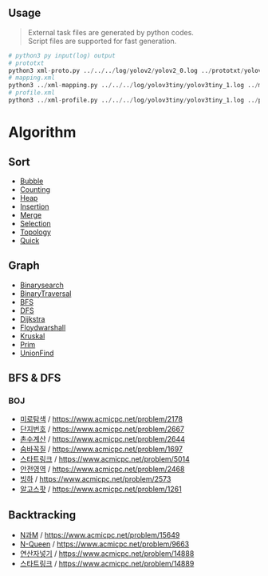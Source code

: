 ## Usage
> External task files are generated by python codes.  
> Script files are supported for fast generation.
```py
# python3 py input(log) output
# prototxt
python3 xml-proto.py ../../../log/yolov2/yolov2_0.log ../prototxt/yolov2/yolov2_0.prototxt
# mapping.xml
python3 ../xml-mapping.py ../../../log/yolov3tiny/yolov3tiny_1.log ../mapping-xml/yolov3tiny/yolov3tiny_1_mapping.xml
# profile.xml
python3 ../xml-profile.py ../../../log/yolov3tiny/yolov3tiny_1.log ../profile-xml/yolov3tiny/yolov3tiny_1_profile.xml
``` 
# Algorithm
## Sort
* [Bubble](https://github.com/sonjaewoo/Algorithm/blob/master/Sort/bubble.cpp)
* [Counting](https://github.com/sonjaewoo/Algorithm/blob/master/Sort/counting.cpp)
* [Heap](https://github.com/sonjaewoo/Algorithm/blob/master/Sort/heap.cpp)
* [Insertion](https://github.com/sonjaewoo/Algorithm/blob/master/Sort/insertion.cpp)
* [Merge](https://github.com/sonjaewoo/Algorithm/blob/master/Sort/merge.cpp)
* [Selection](https://github.com/sonjaewoo/Algorithm/blob/master/Sort/selection.cpp)
* [Topology](https://github.com/sonjaewoo/Algorithm/blob/master/Sort/topology.cpp)
* [Quick](https://github.com/sonjaewoo/Algorithm/blob/master/Sort/quick.cpp)

## Graph
* [Binarysearch](https://github.com/sonjaewoo/Algorithm/blob/master/Graph/binarysearch.cpp)
* [BinaryTraversal](https://github.com/sonjaewoo/Algorithm/blob/master/Graph/binarytraversal.cpp)
* [BFS](https://github.com/sonjaewoo/Algorithm/blob/master/Graph/bfs.cpp)
* [DFS](https://github.com/sonjaewoo/Algorithm/blob/master/Graph/dfs.cpp)
* [Dijkstra](https://github.com/sonjaewoo/Algorithm/blob/master/Graph/dijkstra.cpp)
* [Floydwarshall](https://github.com/sonjaewoo/Algorithm/blob/master/Graph/floydwarshall.cpp)
* [Kruskal](https://github.com/sonjaewoo/Algorithm/blob/master/Graph/kruskal.cpp)
* [Prim](https://github.com/sonjaewoo/Algorithm/blob/master/Graph/prim.cpp)
* [UnionFind](https://github.com/sonjaewoo/Algorithm/blob/master/Graph/UnionFind.cpp)

## BFS & DFS
### BOJ
* [미로탐색](https://github.com/sonjaewoo/Algorithm/blob/master/BFS%26DFS/%EB%AF%B8%EB%A1%9C%ED%83%90%EC%83%89(S).cpp) / https://www.acmicpc.net/problem/2178
* [단지번호](https://github.com/sonjaewoo/Algorithm/blob/master/BFS%26DFS/%EB%8B%A8%EC%A7%80%EB%B2%88%ED%98%B8(S).cpp) / https://www.acmicpc.net/problem/2667
* [촌수계산](https://github.com/sonjaewoo/Algorithm/blob/master/BFS%26DFS/촌수계산(S).cpp) / https://www.acmicpc.net/problem/2644
* [숨바꼭질](https://github.com/sonjaewoo/Algorithm/blob/master/BFS%26DFS/%EC%88%A8%EB%B0%94%EA%BC%AD%EC%A7%88(S).cpp) / https://www.acmicpc.net/problem/1697
* [스타트링크](https://github.com/sonjaewoo/Algorithm/blob/master/BFS%26DFS/%EC%8A%A4%ED%83%80%ED%8A%B8%EB%A7%81%ED%81%AC(G).cpp) / https://www.acmicpc.net/problem/5014
* [안전영역](https://github.com/sonjaewoo/Algorithm/blob/master/BFS%26DFS/%EC%95%88%EC%A0%84%EC%98%81%EC%97%AD(S).cpp) / https://www.acmicpc.net/problem/2468
* [빙하](https://github.com/sonjaewoo/Algorithm/blob/master/BFS%26DFS/%EB%B9%99%ED%95%98(G).cpp) / https://www.acmicpc.net/problem/2573
* [알고스팟](https://github.com/sonjaewoo/Algorithm/blob/master/BFS%26DFS/%EC%95%8C%EA%B3%A0%EC%8A%A4%ED%8C%9F(G).cpp) / https://www.acmicpc.net/problem/1261

## Backtracking
* [N과M](https://github.com/sonjaewoo/Algorithm/blob/master/Backtracking/N%26M(1).cpp) / https://www.acmicpc.net/problem/15649
* [N-Queen](https://github.com/sonjaewoo/Algorithm/blob/master/Backtracking/NQueen.cpp) / https://www.acmicpc.net/problem/9663
* [연산자넣기](https://github.com/sonjaewoo/Algorithm/blob/master/Backtracking/%EC%97%B0%EC%82%B0%EC%9E%90.cpp) / https://www.acmicpc.net/problem/14888
* [스타트링크](https://github.com/sonjaewoo/Algorithm/blob/master/Backtracking/%EC%8A%A4%ED%83%80%ED%8A%B8%EB%A7%81%ED%81%AC.cpp) / https://www.acmicpc.net/problem/14889
